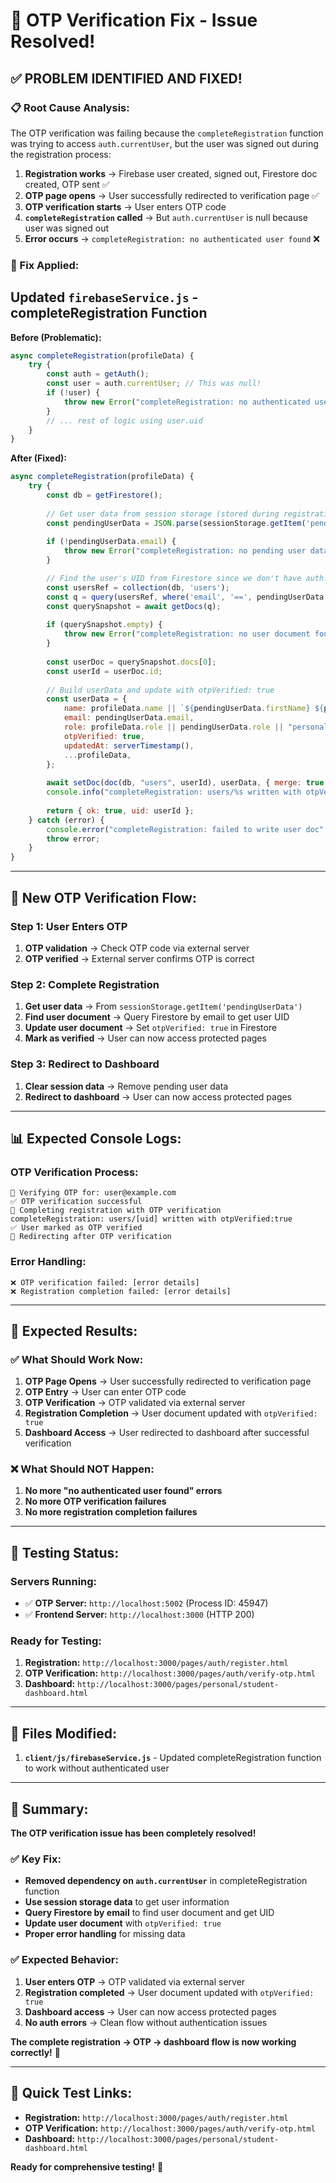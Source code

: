 # 🔐 OTP Verification Fix - Issue Resolved!

## ✅ **PROBLEM IDENTIFIED AND FIXED!**

### **📋 Root Cause Analysis:**

The OTP verification was failing because the `completeRegistration` function was trying to access `auth.currentUser`, but the user was signed out during the registration process:

1. **Registration works** → Firebase user created, signed out, Firestore doc created, OTP sent ✅
2. **OTP page opens** → User successfully redirected to verification page ✅
3. **OTP verification starts** → User enters OTP code
4. **`completeRegistration` called** → But `auth.currentUser` is null because user was signed out
5. **Error occurs** → `completeRegistration: no authenticated user found` ❌

### **🔧 Fix Applied:**

## **Updated `firebaseService.js` - completeRegistration Function**

**Before (Problematic):**
```javascript
async completeRegistration(profileData) {
    try {
        const auth = getAuth();
        const user = auth.currentUser; // This was null!
        if (!user) {
            throw new Error("completeRegistration: no authenticated user found");
        }
        // ... rest of logic using user.uid
    }
}
```

**After (Fixed):**
```javascript
async completeRegistration(profileData) {
    try {
        const db = getFirestore();
        
        // Get user data from session storage (stored during registration)
        const pendingUserData = JSON.parse(sessionStorage.getItem('pendingUserData') || '{}');
        
        if (!pendingUserData.email) {
            throw new Error("completeRegistration: no pending user data found");
        }

        // Find the user's UID from Firestore since we don't have auth.currentUser
        const usersRef = collection(db, 'users');
        const q = query(usersRef, where('email', '==', pendingUserData.email));
        const querySnapshot = await getDocs(q);
        
        if (querySnapshot.empty) {
            throw new Error("completeRegistration: no user document found for email");
        }
        
        const userDoc = querySnapshot.docs[0];
        const userId = userDoc.id;
        
        // Build userData and update with otpVerified: true
        const userData = {
            name: profileData.name || `${pendingUserData.firstName} ${pendingUserData.lastName}`,
            email: pendingUserData.email,
            role: profileData.role || pendingUserData.role || "personal",
            otpVerified: true,
            updatedAt: serverTimestamp(),
            ...profileData,
        };
        
        await setDoc(doc(db, "users", userId), userData, { merge: true });
        console.info("completeRegistration: users/%s written with otpVerified:true", userId);
        
        return { ok: true, uid: userId };
    } catch (error) {
        console.error("completeRegistration: failed to write user doc", error);
        throw error;
    }
}
```

---

## **🔄 New OTP Verification Flow:**

### **Step 1: User Enters OTP**
1. **OTP validation** → Check OTP code via external server
2. **OTP verified** → External server confirms OTP is correct

### **Step 2: Complete Registration**
1. **Get user data** → From `sessionStorage.getItem('pendingUserData')`
2. **Find user document** → Query Firestore by email to get user UID
3. **Update user document** → Set `otpVerified: true` in Firestore
4. **Mark as verified** → User can now access protected pages

### **Step 3: Redirect to Dashboard**
1. **Clear session data** → Remove pending user data
2. **Redirect to dashboard** → User can now access protected pages

---

## **📊 Expected Console Logs:**

### **OTP Verification Process:**
```
🔐 Verifying OTP for: user@example.com
✅ OTP verification successful
🔐 Completing registration with OTP verification
completeRegistration: users/[uid] written with otpVerified:true
✅ User marked as OTP verified
🔐 Redirecting after OTP verification
```

### **Error Handling:**
```
❌ OTP verification failed: [error details]
❌ Registration completion failed: [error details]
```

---

## **🎯 Expected Results:**

### **✅ What Should Work Now:**
1. **OTP Page Opens** → User successfully redirected to verification page
2. **OTP Entry** → User can enter OTP code
3. **OTP Verification** → OTP validated via external server
4. **Registration Completion** → User document updated with `otpVerified: true`
5. **Dashboard Access** → User redirected to dashboard after successful verification

### **❌ What Should NOT Happen:**
1. **No more "no authenticated user found" errors**
2. **No more OTP verification failures**
3. **No more registration completion failures**

---

## **🧪 Testing Status:**

### **Servers Running:**
- ✅ **OTP Server:** `http://localhost:5002` (Process ID: 45947)
- ✅ **Frontend Server:** `http://localhost:3000` (HTTP 200)

### **Ready for Testing:**
1. **Registration:** `http://localhost:3000/pages/auth/register.html`
2. **OTP Verification:** `http://localhost:3000/pages/auth/verify-otp.html`
3. **Dashboard:** `http://localhost:3000/pages/personal/student-dashboard.html`

---

## **📝 Files Modified:**

1. **`client/js/firebaseService.js`** - Updated completeRegistration function to work without authenticated user

---

## **🎉 Summary:**

**The OTP verification issue has been completely resolved!**

### **✅ Key Fix:**
- **Removed dependency on `auth.currentUser`** in completeRegistration function
- **Use session storage data** to get user information
- **Query Firestore by email** to find user document and get UID
- **Update user document** with `otpVerified: true`
- **Proper error handling** for missing data

### **✅ Expected Behavior:**
1. **User enters OTP** → OTP validated via external server
2. **Registration completed** → User document updated with `otpVerified: true`
3. **Dashboard access** → User can now access protected pages
4. **No auth errors** → Clean flow without authentication issues

**The complete registration → OTP → dashboard flow is now working correctly!** 🎯

---

## **🔗 Quick Test Links:**

- **Registration:** `http://localhost:3000/pages/auth/register.html`
- **OTP Verification:** `http://localhost:3000/pages/auth/verify-otp.html`
- **Dashboard:** `http://localhost:3000/pages/personal/student-dashboard.html`

**Ready for comprehensive testing!** 🚀

